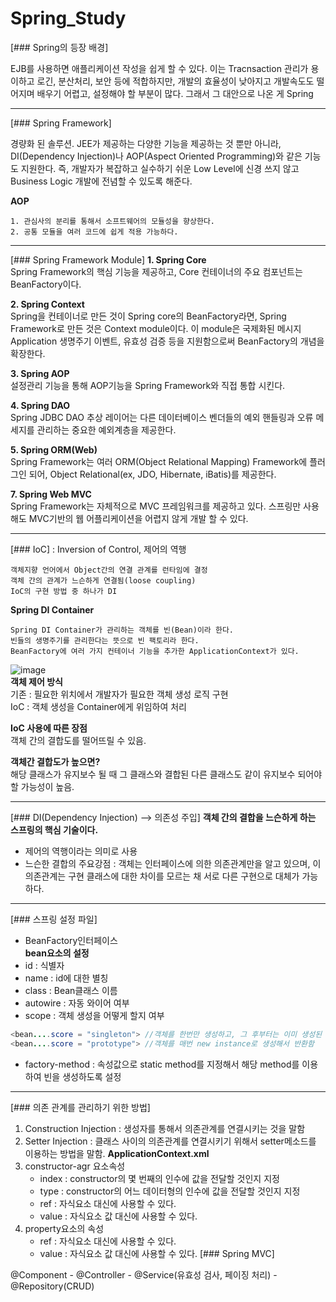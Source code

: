 # Spring_Study
[### Spring의 등장 배경]
<p>EJB를 사용하면 애플리케이션 작성을 쉽게 할 수 있다. 이는 Tracnsaction 관리가 용이하고 로긴, 분산처리, 보안 등에 적합하지만, 개발의 효율성이 낮아지고 개발속도도 떨어지며 배우기 어렵고, 설정해야 할 부분이 많다. 그래서 그 대안으로 나온 게 Spring</p>  

---  

[### Spring Framework]
<p>경량화 된 솔루션. JEE가 제공하는 다양한 기능을 제공하는 것 뿐만 아니라, DI(Dependency Injection)나 AOP(Aspect Oriented Programming)와 같은 기능도 지원한다.
즉, 개발자가 복잡하고 실수하기 쉬운 Low Level에 신경 쓰지 않고 Business Logic 개발에 전념할 수 있도록 해준다.  
  
**AOP** </p>
```
1. 관심사의 분리를 통해서 소프트웨어의 모듈성을 향상한다.
2. 공통 모듈을 여러 코드에 쉽게 적용 가능하다.
```  

---  


[### Spring Framework Module]
**1. Spring Core**  
Spring Framework의 핵심 기능을 제공하고, Core 컨테이너의 주요 컴포넌트는 BeanFactory이다.    
  
**2. Spring Context**  
Spring을 컨테이너로 만든 것이 Spring core의 BeanFactory라면, Spring Framework로 만든 것은 Context module이다. 이 module은 국제화된 메시지 Application 생명주기 이벤트, 유효성 검증 등을 지원함으로써 BeanFactory의 개념을 확장한다.    
  
**3. Spring AOP**  
설정관리 기능을 통해 AOP기능을 Spring Framework와 직접 통합 시킨다.    
  
**4. Spring DAO**  
Spring JDBC DAO 추상 레이어는 다른 데이터베이스 벤더들의 예외 핸들링과 오류 메세지를 관리하는 중요한 예외계층을 제공한다.   
  
**5. Spring ORM(Web)**  
Spring Framework는 여러 ORM(Object Relational Mapping) Framework에 플러그인 되어, Object Relational(ex, JDO, Hibernate, iBatis)를 제공한다.    
  
**7. Spring Web MVC**  
Spring Framework는 자체적으로 MVC 프레임워크를 제공하고 있다. 스프링만 사용해도 MVC기반의 웹 어플리케이션을 어렵지 않게 개발 할 수 있다.    
  

---

[### IoC]
: Inversion of Control, 제어의 역행  
```
객체지향 언어에서 Object간의 연결 관계를 런타임에 결정  
객체 간의 관계가 느슨하게 연결됨(loose coupling)  
IoC의 구현 방법 중 하나가 DI
```
**Spring DI Container**
```
Spring DI Container가 관리하는 객체를 빈(Bean)이라 한다.  
빈들의 생명주기를 관리한다는 뜻으로 빈 팩토리라 한다.  
BeanFactory에 여러 가지 컨테이너 기능을 추가한 ApplicationContext가 있다.  
```
![image](https://user-images.githubusercontent.com/52438368/163546394-254bf92c-dc27-4187-89ef-7862d167f8b8.png)  
**객체 제어 방식**  
기존 : 필요한 위치에서 개발자가 필요한 객체 생성 로직 구현  
IoC : 객체 생성을 Container에게 위임하여 처리    
  
**IoC 사용에 따른 장점**  
객체 간의 결합도를 떨어뜨릴 수 있음.  
  
**객체간 결합도가 높으면?**  
해당 클래스가 유지보수 될 때 그 클래스와 결합된 다른 클래스도 같이 유지보수 되어야 할 가능성이 높음.    
  

---  

[### DI(Dependency Injection) --> 의존성 주입]
**객체 간의 결합을 느슨하게 하는 스프링의 핵심 기술이다.**  
- 제어의 역행이라는 의미로 사용
- 느슨한 결합의 주요강점 : 객체는 인터페이스에 의한 의존관계만을 알고 있으며, 이 의존관계는 구현 클래스에 대한 차이를 모르는 채 서로 다른 구현으로 대체가 가능하다.
---
[### 스프링 설정 파일]
- BeanFactory인터페이스  
**bean요소의 설정**
- id : 식별자
- name : id에 대한 별칭
- class : Bean클래스 이름
- autowire : 자동 와이어 여부
- scope : 객체 생성을 어떻게 할지 여부
```java
<bean....score = "singleton"> //객체를 한번만 생성하고, 그 후부터는 이미 생성된 객체를 재활용
<bean....score = "prototype"> //객체를 매번 new instance로 생성해서 반환함
```
- factory-method : 속성값으로 static method를 지정해서 해당 method를 이용하여 빈을 생성하도록 설정

---
[### 의존 관계를 관리하기 위한 방법]
1. Construction Injection : 생성자를 통해서 의존관계를 연결시키는 것을 말함
2. Setter Injection : 클래스 사이의 의존관계를 연결시키기 위해서 setter메소드를 이용하는 방법을 말함.
**ApplicationContext.xml**
1. constructor-agr 요소속성
   - index : constructor의 몇 번째의 인수에 값을 전달할 것인지 지정
   - type : constructor의 어느 데이터형의 인수에 값을 전달할 것인지 지정
   - ref : 자식요소 <ref bean="빈 이름"/> 대신에 사용할 수 있다.
   - value : 자식요소 <value>값</value> 대신에 사용할 수 있다.
2. property요소의 속성
   - ref : 자식요소 <ref bean="빈 이름"/> 대신에 사용할 수 있다.
   - value : 자식요소 <value>값</value> 대신에 사용할 수 있다.
[### Spring MVC]
<p>
@Component  
  - @Controller  
  - @Service(유효성 검사, 페이징 처리)  
  - @Repository(CRUD)</p>  
